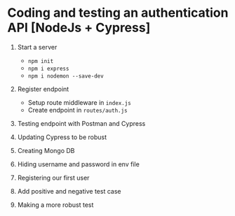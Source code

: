 # Coding and testing an authentication API [NodeJs + Cypress]

1. Start a server

   - `npm init`
   - `npm i express`
   - `npm i nodemon --save-dev`

2. Register endpoint

   - Setup route middleware in `index.js`
   - Create endpoint in `routes/auth.js`

3. Testing endpoint with Postman and Cypress
4. Updating Cypress to be robust
5. Creating Mongo DB
6. Hiding username and password in env file
7. Registering our first user
8. Add positive and negative test case
9. Making a more robust test

